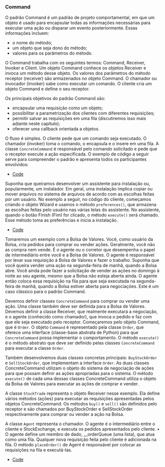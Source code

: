 ### Command
O padrão Command é um padrão de projeto comportamental, em que um objeto é usado para encapsular todas as informações necessárias para executar uma ação ou disparar um evento posteriormente. Essas informações incluem: 
- o nome do método;
- um objeto que seja dono do método;
- valores para os parâmetros do método.

O Command trabalha com os seguintes termos: Command, Receiver, Invoker e Client. Um objeto Command conhece os objetos Receiver e invoca um método desse objeto. Os valores dos parâmetros do método receptor (receiver) são armazenados no objeto Command. O chamador ou invocador (invoker) sabe como executar um comando. O cliente cria um objeto Command e define o seu receptor.  

Os principais objetivos do padrão Command são: 
- encapsular uma requisição como um objeto;
- possibilitar a parametrização dos clientes com diferentes requisições;
- permitir salvar as requisições em uma fila (discutiremos isso mais adiante neste capítulo);
- oferecer uma callback orientada a objetos. 

O fluxo é simples. O cliente pede que um comando seja executado. O chamador (invoker) toma o comando, o encapsula e o insere em uma fila. A classe `ConcreteCommand` é responsável pelo comando solicitado e pede que o receptor execute a ação especificada. O exemplo de código a seguir serve para compreender o padrão e apresenta todos os participantes envolvidos:

- [Code](code.py)

Suponha que queiramos desenvolver um assistente para instalação ou, popularmente, um instalador. Em geral, uma instalação implica copiar ou mover arquivos no sistema de arquivos de acordo com as escolhas feitas por um usuário. No exemplo a seguir, no código do cliente, começamos criando o objeto Wizard e usamos o método `preferences()`, que armazena as escolhas feitas pelo usuário nas várias telas do assistente. No assistente, quando o botão Finish (Fim) for clicado, o método `execute()` será chamado. Esse método toma as preferências e inicia a instalação.

- [Code](wizard.py)

Tomaremos um exemplo com a Bolsa de Valores. Você, como usuário da Bolsa, cria pedidos para comprar ou vender ações. Geralmente, você não as compra nem vende. É o agente ou o corretor que desempenha o papel de intermediário entre você e a Bolsa de Valores. O agente é responsável por levar sua requisição à Bolsa de Valores e fazer o trabalho. Suponha que você queira vender uma ação na segunda-feira de manhã, quando a Bolsa abre. Você ainda pode fazer a solicitação de vender as ações no domingo à noite ao seu agente, mesmo que a Bolsa não esteja aberta ainda. O agente então coloca essa requisição na fila para que seja executada na segunda-feira de manhã, quando a Bolsa estiver aberta para negociações. Este é um caso clássico para o padrão Command.

Devemos definir classes `ConcreteCommand` para comprar ou vender uma ação. Uma classe também deve ser definida para a Bolsa de Valores. Devemos definir a classe Receiver, que realmente executará a negociação, e o agente (conhecido como chamador), que invoca o pedido e faz com que ele seja executado pelo receptor. Começaremos pelo objeto Command, que é `Order`. O objeto `Command` é representado pela classe `Order`, que oferece uma interface (classe-base abstrata de Python) para que `ConcreteCommand` possa implementar o comportamento. O método `execute()` é o método abstrato que deve ser definido pelas classes `ConcreteCommand` para executar a classe `Order`.

Também desenvolvemos duas classes concretas principais: `BuyStockOrder` e `SellStockOrder`, que implementam a interface `Order`. As duas classes ConcreteCommand utilizam o objeto do sistema de negociação de ações para que possam definir as ações apropriadas para o sistema. O método `execute()` de cada uma dessas classes ConcreteCommand utiliza o objeto da Bolsa de Valores para executar as ações de comprar e vender.

A classe `StockTrade` representa o objeto Receiver nesse exemplo. Ela define vários métodos (ações) para executar as requisições apresentadas pelos objetos ConcreteCommand. Os métodos `buy()` e `sell()` são definidos pelo receptor e são chamados por BuyStockOrder e SellStockOrder respectivamente para comprar ou vender a ação na Bolsa.

A classe `Agent` representa o chamador. O agente é o intermediário entre o cliente e StockExchange, e executa os pedidos apresentados pelo cliente. • O agente define um membro de dado, __orderQueue (uma lista), que atua como uma fila. Qualquer nova requisição feita pelo cliente é adicionada na fila. O método `placeOrder()` de Agent é responsável por colocar as requisições na fila e executá-las.

- [Code](real.py)